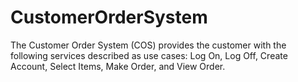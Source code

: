 # CustomerOrderSystem
The Customer Order System (COS) provides the customer with the following services described as use cases: Log On, Log Off, Create Account, Select Items, Make Order, and View Order. 
